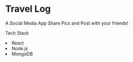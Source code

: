 # Travel Log
A Social Media App
Share Pics and Post with your friends!

Tech Stack
<li>React</li>
<li>Node.js</li>
<li>MongoDB</li>
